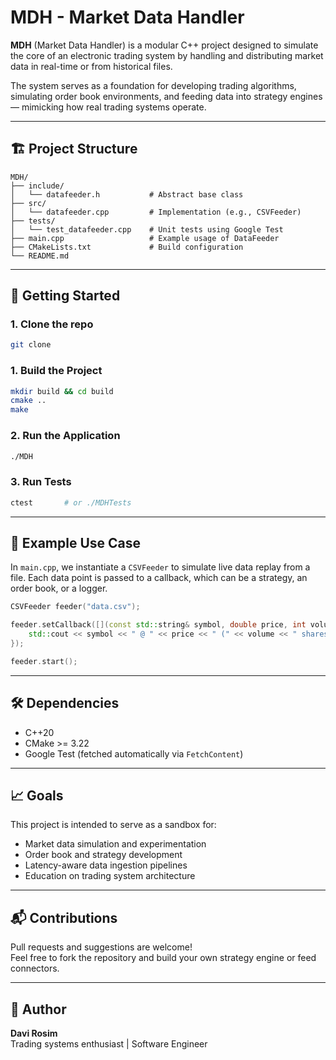 # MDH - Market Data Handler

**MDH** (Market Data Handler) is a modular C++ project designed to simulate the core of an electronic trading system by handling and distributing market data in real-time or from historical files.

The system serves as a foundation for developing trading algorithms, simulating order book environments, and feeding data into strategy engines — mimicking how real trading systems operate.

---

## 🏗️ Project Structure

```
MDH/
├── include/
│   └── datafeeder.h           # Abstract base class
├── src/
│   └── datafeeder.cpp         # Implementation (e.g., CSVFeeder)
├── tests/
│   └── test_datafeeder.cpp    # Unit tests using Google Test
├── main.cpp                   # Example usage of DataFeeder
├── CMakeLists.txt             # Build configuration
└── README.md
```

---

## 🚀 Getting Started

### 1. Clone the repo
``` bash
git clone 
```

### 1. Build the Project

```bash
mkdir build && cd build
cmake ..
make
```

### 2. Run the Application

```bash
./MDH
```

### 3. Run Tests

```bash
ctest       # or ./MDHTests
```

---

## 🧩 Example Use Case

In `main.cpp`, we instantiate a `CSVFeeder` to simulate live data replay from a file. Each data point is passed to a callback, which can be a strategy, an order book, or a logger.

```cpp
CSVFeeder feeder("data.csv");

feeder.setCallback([](const std::string& symbol, double price, int volume) {
    std::cout << symbol << " @ " << price << " (" << volume << " shares)" << std::endl;
});

feeder.start();
```

---

## 🛠️ Dependencies

- C++20
- CMake >= 3.22
- Google Test (fetched automatically via `FetchContent`)

---

## 📈 Goals

This project is intended to serve as a sandbox for:

- Market data simulation and experimentation
- Order book and strategy development
- Latency-aware data ingestion pipelines
- Education on trading system architecture

---

## 📬 Contributions

Pull requests and suggestions are welcome!  
Feel free to fork the repository and build your own strategy engine or feed connectors.

---

## 🧠 Author

**Davi Rosim**  
Trading systems enthusiast | Software Engineer
